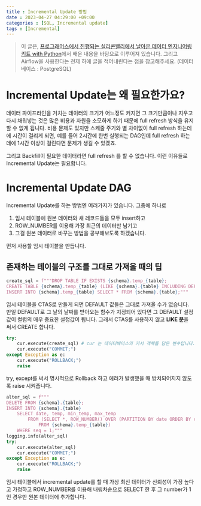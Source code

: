 ```yaml
---
title : Incremental Update 방법
date : 2023-04-27 04:29:00 +09:00
categories : [SQL, Incremental update]
tags : [Incremental]
---
```


> 이 글은, [프로그래머스에서 진행되는 실리콘밸리에서 날아온 데이터 엔지니어링 키트 with Python](https://school.programmers.co.kr/learn/courses/16448/16448-%EB%9D%BC%EC%9D%B4%EB%B8%8C12%EA%B8%B0-%EC%8B%A4%EB%A6%AC%EC%BD%98%EB%B0%B8%EB%A6%AC%EC%97%90%EC%84%9C-%EB%82%A0%EC%95%84%EC%98%A8-%EB%8D%B0%EC%9D%B4%ED%84%B0-%EC%97%94%EC%A7%80%EB%8B%88%EC%96%B4%EB%A7%81-%EC%8A%A4%ED%83%80%ED%84%B0-%ED%82%A4%ED%8A%B8-with-python)에서 배운 내용을 바탕으로 이루어져 있습니다. 그리고 Airflow을 사용한다는 전제 하에 글을 적어내린다는 점을 참고해주세요.    (데이터베이스 : PostgreSQL)

# Incremental Update는 왜 필요한가요?
데이터 파이프라인을 거치는 데이터의 크기가 어느정도 커지면 그 크기만큼이나 지우고 다시 채워넣는 것은 많은 비용과 자원을 소모하게 하기 때문에  full refresh 방식을 유지할 수 없게 됩니다. 비용 문제도 있지만 스케줄 주기와 별 차이없이 full refresh 하는데에 시간이 걸리게 되면, 예를 들어 2시간에 한번 실행되는 DAG인데 full refresh 하는데에 1시간 이상이 걸린다면 문제가 생길 수 있겠죠. 

그리고 Backfill이 필요한 데이터라면 full refresh 를 할 수 없습니다. 이런 이유들로 Incremental Update는 필요합니다.

# Incremental Update DAG
Incremental Update를 하는 방법엔 여러가지가 있습니다. 그중에 하나로 
1. 임시 테이블에 원본 데이터와 새 레코드들을 모두 insert하고 
2. ROW_NUMBER를 이용해 가장 최근의 데이터만 남기고 
3. 그걸 원본 데이터로 바꾸는 방법을 공부해보도록 하겠습니다.

먼저 사용할 임시 테이블을 만듭니다.

## 존재하는 테이블의 구조를 그대로 가져올 때의 팁

```python
create_sql = f"""DROP TABLE IF EXISTS {schema}.temp_{table};
CREATE TABLE {schema}.temp_{table} (LIKE {schema}.{table} INCLUDING DEFAULTS);
INSERT INTO {schema}.temp_{table} SELECT * FROM {schema}.{table};"""
```

임시 테이블을 CTAS로 만들게 되면 DEFAULT 값들은 그대로 가져올 수가 없습니다. 만일 DEFAULT로 그 날의 날짜를 받아오는 함수가 지정되어 있다면 그 DEFAULT 설정값이 컬럼의 매우 중요한 설정값이 됩니다. 그래서 CTAS를 사용하지 않고 **LIKE 문**을 써서 CREATE 합니다.

```python
try:
    cur.execute(create_sql) # cur 는 데이터베이스의 커서 객체를 담은 변수입니다.
    cur.execute("COMMIT;")
except Exception as e:
    cur.execute("ROLLBACK;")
    raise
```

try, except를 써서 명시적으로 Rollback 하고 에러가 발생했을 때 방치되어지지 않도록 raise 시켜줍니다.

```python
alter_sql = f"""
DELETE FROM {schema}.{table};
INSERT INTO {schema}.{table}
    SELECT date, temp, min_temp, max_temp
        FROM (SELECT *, ROW_NUMBER() OVER (PARTITION BY date ORDER BY created_date DESC) seq
            FROM {schema}.temp_{table})
    WHERE seq = 1;"""
logging.info(alter_sql)
try:
    cur.execute(alter_sql)
    cur.execute("COMMIT;")
except Exception as e:
    cur.execute("ROLLBACK;")
    raise
```

임시 테이블에서 incremental update를 할 때 가상 최신 데이터가 신뢰성이 가장 높다고 가정하고 ROW_NUMBER를 이용해 내림차순으로 SELECT 한 후 그 number가 1인 경우만 원본 데이터에 추가합니다. 

